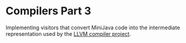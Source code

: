 # Compilers Part 3

Implementing visitors that convert MiniJava code into the intermediate representation used by the [LLVM compiler project](https://llvm.org/docs/LangRef.html).
